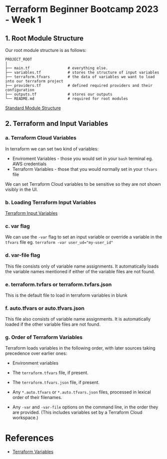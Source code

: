 # Terraform Beginner Bootcamp 2023 - Week 1

## 1. Root Module Structure

Our root module structure is as follows:

```
PROJECT_ROOT
│
├── main.tf                 # everything else.
├── variables.tf            # stores the structure of input variables
├── terraform.tfvars        # the data of variables we want to load into our terraform project
├── providers.tf            # defined required providers and their configuration
├── outputs.tf              # stores our outputs
└── README.md               # required for root modules
```

[Standard Module Structure](https://developer.hashicorp.com/terraform/language/modules/develop/structure)


## 2. Terraform and Input Variables

### a. Terraform Cloud Variables

In terraform we can set two kind of variables:
- Enviroment Variables - those you would set in your `bash` terminal eg. AWS credentials
- Terraform Variables - those that you would normally set in your `tfvars` file

We can set Terraform Cloud variables to be sensitive so they are not shown visibly in the UI.

### b. Loading Terraform Input Variables

[Terraform Input Variables](https://developer.hashicorp.com/terraform/language/values/variables)

### c. var flag

We can use the `-var` flag to set an input variable or override a variable in the `tfvars` file eg. `terraform -var user_ud="my-user_id"`

### d. var-file flag

This file consists only of variable name assignments. It automatically loads the variable names mentioned if either of the variable files are not found. 

### e. terraform.tvfars or terraform.tvfars.json

This is the default file to load in terraform variables in blunk

### f. auto.tfvars or auto.tfvars.json

This file also consists of variable name assignments. It is automatically loaded if the other variable files are not found. 

### g. Order of Terraform Variables

Terraform loads variables in the following order, with later sources taking precedence over earlier ones:

- Environment variables

- The `terraform.tfvars` file, if present.

- The `terraform.tfvars.json` file, if present.

- Any `*.auto.tfvars` or `*.auto.tfvars.json` files, processed in lexical order of their filenames.

- Any `-var` and `-var-file` options on the command line, in the order they are provided. (This includes variables set by a Terraform Cloud workspace.)


# References 

- [Terraform Variables](https://developer.hashicorp.com/terraform/language/values/variables)